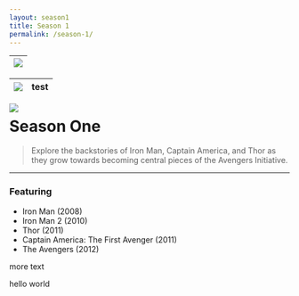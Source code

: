 ```yaml
---
layout: season1
title: Season 1
permalink: /season-1/
---
```


| <img src="../assets/images/seasonOne_450px.jpg" /> |
| --- |

| <img src="../assets/images/seasonOne_450px.jpg" /> | test |
| --- | --- |

<img src="../assets/images/seasonOne_450px.jpg" align="left" class="posterpadded" />

# Season One

> Explore the backstories of Iron Man, Captain America, and Thor as they grow towards becoming central pieces of the Avengers Initiative.

* * *

### Featuring
* Iron Man (2008)
* Iron Man 2 (2010)
* Thor (2011)
* Captain America: The First Avenger (2011)
* The Avengers (2012)

more text

hello world
